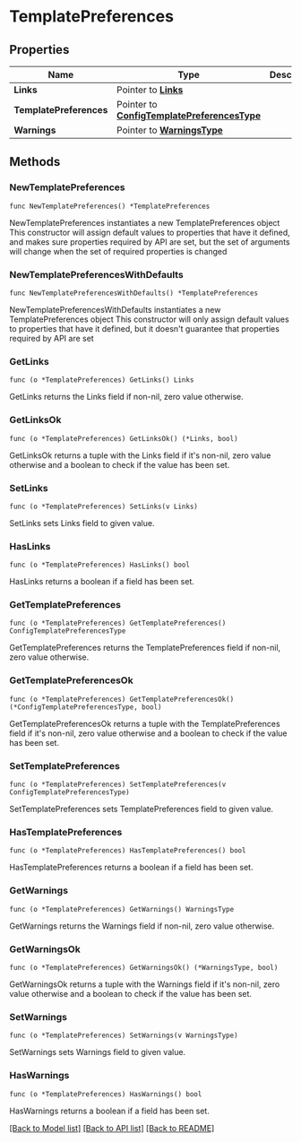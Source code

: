 # TemplatePreferences

## Properties

Name | Type | Description | Notes
------------ | ------------- | ------------- | -------------
**Links** | Pointer to [**Links**](Links.md) |  | [optional] 
**TemplatePreferences** | Pointer to [**ConfigTemplatePreferencesType**](ConfigTemplatePreferencesType.md) |  | [optional] 
**Warnings** | Pointer to [**WarningsType**](WarningsType.md) |  | [optional] 

## Methods

### NewTemplatePreferences

`func NewTemplatePreferences() *TemplatePreferences`

NewTemplatePreferences instantiates a new TemplatePreferences object
This constructor will assign default values to properties that have it defined,
and makes sure properties required by API are set, but the set of arguments
will change when the set of required properties is changed

### NewTemplatePreferencesWithDefaults

`func NewTemplatePreferencesWithDefaults() *TemplatePreferences`

NewTemplatePreferencesWithDefaults instantiates a new TemplatePreferences object
This constructor will only assign default values to properties that have it defined,
but it doesn't guarantee that properties required by API are set

### GetLinks

`func (o *TemplatePreferences) GetLinks() Links`

GetLinks returns the Links field if non-nil, zero value otherwise.

### GetLinksOk

`func (o *TemplatePreferences) GetLinksOk() (*Links, bool)`

GetLinksOk returns a tuple with the Links field if it's non-nil, zero value otherwise
and a boolean to check if the value has been set.

### SetLinks

`func (o *TemplatePreferences) SetLinks(v Links)`

SetLinks sets Links field to given value.

### HasLinks

`func (o *TemplatePreferences) HasLinks() bool`

HasLinks returns a boolean if a field has been set.

### GetTemplatePreferences

`func (o *TemplatePreferences) GetTemplatePreferences() ConfigTemplatePreferencesType`

GetTemplatePreferences returns the TemplatePreferences field if non-nil, zero value otherwise.

### GetTemplatePreferencesOk

`func (o *TemplatePreferences) GetTemplatePreferencesOk() (*ConfigTemplatePreferencesType, bool)`

GetTemplatePreferencesOk returns a tuple with the TemplatePreferences field if it's non-nil, zero value otherwise
and a boolean to check if the value has been set.

### SetTemplatePreferences

`func (o *TemplatePreferences) SetTemplatePreferences(v ConfigTemplatePreferencesType)`

SetTemplatePreferences sets TemplatePreferences field to given value.

### HasTemplatePreferences

`func (o *TemplatePreferences) HasTemplatePreferences() bool`

HasTemplatePreferences returns a boolean if a field has been set.

### GetWarnings

`func (o *TemplatePreferences) GetWarnings() WarningsType`

GetWarnings returns the Warnings field if non-nil, zero value otherwise.

### GetWarningsOk

`func (o *TemplatePreferences) GetWarningsOk() (*WarningsType, bool)`

GetWarningsOk returns a tuple with the Warnings field if it's non-nil, zero value otherwise
and a boolean to check if the value has been set.

### SetWarnings

`func (o *TemplatePreferences) SetWarnings(v WarningsType)`

SetWarnings sets Warnings field to given value.

### HasWarnings

`func (o *TemplatePreferences) HasWarnings() bool`

HasWarnings returns a boolean if a field has been set.


[[Back to Model list]](../README.md#documentation-for-models) [[Back to API list]](../README.md#documentation-for-api-endpoints) [[Back to README]](../README.md)


